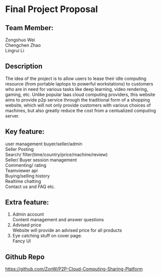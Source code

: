 # Final Project Proposal  
## Team Member:  
Zongshuo Wei  
Chengchen Zhao  
Lingrui Li

  
## Description  
The idea of the project is to allow users to lease their idle computing resource (from portable laptops to powerful workstations) to customers who are in need for various tasks like deep learning, video rendering, gaming, etc. Unlike popular Iaas cloud computing providers, this website aims to provide p2p service through the traditional form of a shopping website, which will not only provide customers with various choices of machines, but also greatly reduce the cost from a centualized computing server.  
  
## Key feature:  
user management  buyer/seller/admin  
Seller Posting  
Search/ filter(time/country/price/machine/review)  
Seller/ Buyer session management  
Commenting/ rating  
Teamviewer api  
Buying/selling history  
Realtime chatting  
Contact us and FAQ etc.  


## Extra feature:
1. Admin account  
Content management and answer questions  
2. Advised price  
Website will provide an advised price for all products  
3. Eye catching stuff on cover page.  
Fancy UI  
  
  
## Github Repo  
https://github.com/ZonW/P2P-Cloud-Computing-Sharing-Platform    
